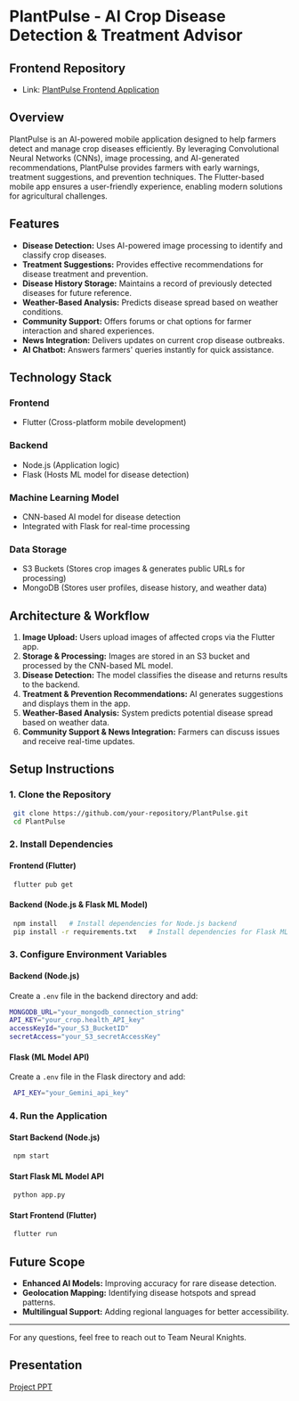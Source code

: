 # PlantPulse - AI Crop Disease Detection & Treatment Advisor

## Frontend Repository
- Link: [PlantPulse Frontend Application](https://github.com/ameyjoshi3068/dypcoe_hackathon)

## Overview
PlantPulse is an AI-powered mobile application designed to help farmers detect and manage crop diseases efficiently. By leveraging Convolutional Neural Networks (CNNs), image processing, and AI-generated recommendations, PlantPulse provides farmers with early warnings, treatment suggestions, and prevention techniques. The Flutter-based mobile app ensures a user-friendly experience, enabling modern solutions for agricultural challenges.

## Features
- **Disease Detection:** Uses AI-powered image processing to identify and classify crop diseases.
- **Treatment Suggestions:** Provides effective recommendations for disease treatment and prevention.
- **Disease History Storage:** Maintains a record of previously detected diseases for future reference.
- **Weather-Based Analysis:** Predicts disease spread based on weather conditions.
- **Community Support:** Offers forums or chat options for farmer interaction and shared experiences.
- **News Integration:** Delivers updates on current crop disease outbreaks.
- **AI Chatbot:** Answers farmers' queries instantly for quick assistance.

## Technology Stack
### **Frontend**
- Flutter (Cross-platform mobile development)

### **Backend**
- Node.js (Application logic)
- Flask (Hosts ML model for disease detection)

### **Machine Learning Model**
- CNN-based AI model for disease detection
- Integrated with Flask for real-time processing

### **Data Storage**
- S3 Buckets (Stores crop images & generates public URLs for processing)
- MongoDB (Stores user profiles, disease history, and weather data)

## Architecture & Workflow
1. **Image Upload:** Users upload images of affected crops via the Flutter app.
2. **Storage & Processing:** Images are stored in an S3 bucket and processed by the CNN-based ML model.
3. **Disease Detection:** The model classifies the disease and returns results to the backend.
4. **Treatment & Prevention Recommendations:** AI generates suggestions and displays them in the app.
5. **Weather-Based Analysis:** System predicts potential disease spread based on weather data.
6. **Community Support & News Integration:** Farmers can discuss issues and receive real-time updates.

## Setup Instructions
### **1. Clone the Repository**
```bash
 git clone https://github.com/your-repository/PlantPulse.git
 cd PlantPulse
```

### **2. Install Dependencies**
#### **Frontend (Flutter)**
```bash
 flutter pub get
```

#### **Backend (Node.js & Flask ML Model)**
```bash
 npm install   # Install dependencies for Node.js backend
 pip install -r requirements.txt   # Install dependencies for Flask ML model
```

### **3. Configure Environment Variables**
#### **Backend (Node.js)**
Create a `.env` file in the backend directory and add:
```bash
MONGODB_URL="your_mongodb_connection_string"
API_KEY="your_crop.health_API_key"
accessKeyId="your_S3_BucketID"
secretAccess="your_S3_secretAccessKey"
```

#### **Flask (ML Model API)**
Create a `.env` file in the Flask directory and add:
```bash
 API_KEY="your_Gemini_api_key"
```

### **4. Run the Application**
#### **Start Backend (Node.js)**
```bash
 npm start
```

#### **Start Flask ML Model API**
```bash
 python app.py
```

#### **Start Frontend (Flutter)**
```bash
 flutter run
```

## Future Scope
- **Enhanced AI Models:** Improving accuracy for rare disease detection.
- **Geolocation Mapping:** Identifying disease hotspots and spread patterns.
- **Multilingual Support:** Adding regional languages for better accessibility.

---
For any questions, feel free to reach out to Team Neural Knights.

## Presentation
[Project PPT](https://drive.google.com/file/d/1IJ0FKWMBDul37KM5-d8QNJnOfvlimpfj/view?usp=sharing)
